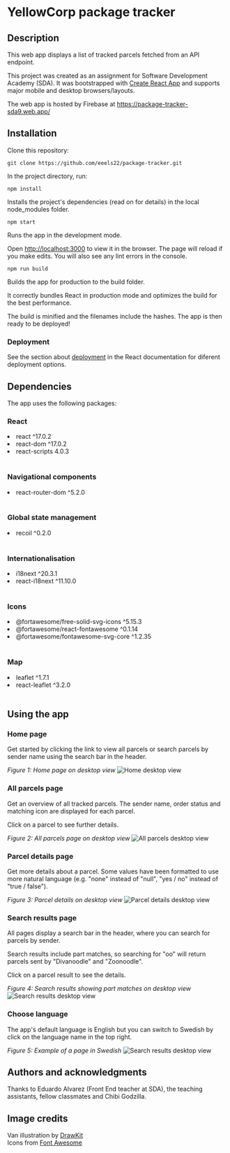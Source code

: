 # YellowCorp package tracker

## Description

This web app displays a list of tracked parcels fetched from an API endpoint.

This project was created as an assignment for Software Development Academy (SDA). It was bootstrapped with [Create React App](https://github.com/facebook/create-react-app) and supports major mobile and desktop browsers/layouts.

The web app is hosted by Firebase at https://package-tracker-sda9.web.app/

## Installation

Clone this repository:

`git clone https://github.com/eeels22/package-tracker.git`

In the project directory, run:

`npm install`

Installs the project's dependencies (read on for details) in the local node_modules folder.

`npm start`

Runs the app in the development mode.

Open [http://localhost:3000](http://localhost:3000) to view it in the browser. The page will reload if you make edits. You will also see any lint errors in the console.

`npm run build`

Builds the app for production to the build folder.

It correctly bundles React in production mode and optimizes the build for the best performance.

The build is minified and the filenames include the hashes. The app is then ready to be deployed!

### Deployment

See the section about [deployment](https://facebook.github.io/create-react-app/docs/deployment) in the React documentation for diferent deployment options.

## Dependencies

The app uses the following packages:

### React

<li>react ^17.0.2</li>
<li>react-dom ^17.0.2</li>
<li>react-scripts 4.0.3</li><br>

### Navigational components

<li>react-router-dom ^5.2.0</li><br>

### Global state management

<li>recoil ^0.2.0</li><br>

### Internationalisation

<li>i18next ^20.3.1</li>
<li>react-i18next ^11.10.0</li><br>

### Icons

<li>@fortawesome/free-solid-svg-icons ^5.15.3</li>
<li>@fortawesome/react-fontawesome ^0.1.14</li>
<li>@fortawesome/fontawesome-svg-core ^1.2.35</li><br>

### Map

<li>leaflet ^1.7.1</li>
<li>react-leaflet ^3.2.0</li><br>

## Using the app

### Home page

Get started by clicking the link to view all parcels or search parcels by sender name using the search bar in the header.

_Figure 1: Home page on desktop view_
![Home desktop view](./screenshots/home-desktop.png)
<br/>

### All parcels page

Get an overview of all tracked parcels. The sender name, order status and matching icon are displayed for each parcel.

Click on a parcel to see further details.

_Figure 2: All parcels page on desktop view_
![All parcels desktop view](./screenshots/list-desktop.png)

### Parcel details page

Get more details about a parcel. Some values have been formatted to use more natural language (e.g. "none" instead of "null", "yes / no" instead of "true / false").

_Figure 3: Parcel details on desktop view_
![Parcel details desktop view](./screenshots/parcel-desktop.png)

### Search results page

All pages display a search bar in the header, where you can search for parcels by sender.

Search results include part matches, so searching for "oo" will return parcels sent by "Divanoodle" and "Zoonoodle".

Click on a parcel result to see the details.

_Figure 4: Search results showing part matches on desktop view_
![Search results desktop view](./screenshots/results-desktop.png)

### Choose language

The app's default language is English but you can switch to Swedish by click on the language name in the top right.

_Figure 5: Example of a page in Swedish_
![Search results desktop view](./screenshots/list-desktop-swedish.png)

## Authors and acknowledgments

Thanks to Eduardo Alvarez (Front End teacher at SDA), the teaching assistants, fellow classmates and Chibi Godzilla.

## Image credits

Van illustration by [DrawKit](https://www.drawkit.io/) \
Icons from [Font Awesome](https://fontawesome.com/)
